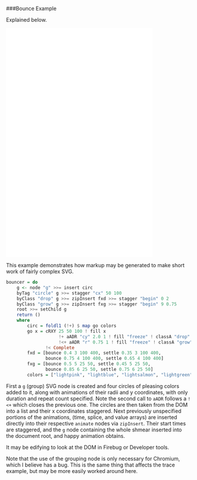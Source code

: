 ###Bounce Example

Explained below.

<embed height="625" width="400" id="EXAMPLE" name="EXAMPLE" src="examples/Bouncer.svg"/>

This example demonstrates how markup may be generated to make short work of fairly
complex SVG.

```haskell
bouncer = do
    g <- node "g" >>= insert circ
    byTag "circle" g >>= stagger "cx" 50 100
    byClass "drop" g >>= zipInsert fxd >>= stagger "begin" 0 2
    byClass "grow" g >>= zipInsert fxg >>= stagger "begin" 9 0.75
    root >>= setChild g
    return ()
    where
        circ = foldl1 (!+) $ map go colors
        go x = cRXY 25 50 100 ! fill x
                    !+ aADR "cy" 2.0 1 ! fill "freeze" ! classA "drop"
                    !<+ aADR "r" 0.75 1 ! fill "freeze" ! classA "grow"
               !< Complete
        fxd = [bounce 0.4 3 100 400, settle 0.35 3 100 400,
               bounce 0.75 4 100 400, settle 0.65 4 100 400]
        fxg = [bounce 0.5 5 25 50, settle 0.45 5 25 50,
               bounce 0.85 6 25 50, settle 0.75 6 25 50]
        colors = ["lightpink", "lightblue", "lightsalmon", "lightgreen"]
```

First a `g` (group) SVG node is created and four circles of pleasing colors added to it,
along with animations of their radii and y coordinates, with only duration and repeat count specified.
Note the second call to `aADR` follows a `!<+` which closes the previous one.
The circles are then taken from the DOM into a list and their x coordinates staggered.
Next previously unspecified portions of the animations, (time, splice, and value arrays)
are inserted directly into their respective `animate` nodes via `zipInsert`.
Their start times are staggered, and the `g` node containing the whole shmear inserted
into the document root, and happy animation obtains. 

It may be edifying to look at the DOM in Firebug or Developer tools.

Note that the use of the grouping node is only necessary for Chromium, which I
believe has a bug.  This is the same thing that affects the trace example, but
may be more easily worked around here.
